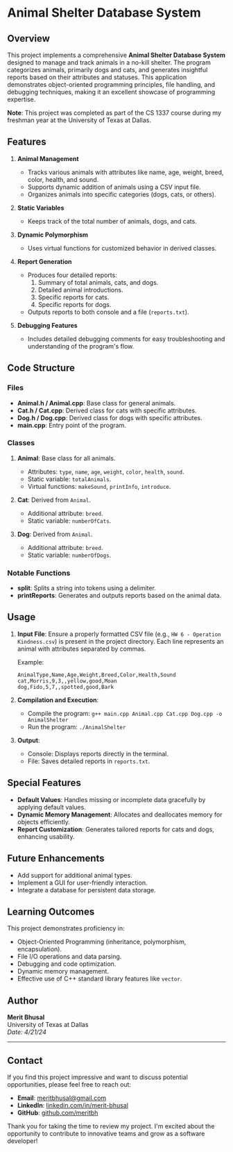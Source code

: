 # Animal Shelter Database System

## Overview
This project implements a comprehensive **Animal Shelter Database System** designed to manage and track animals in a no-kill shelter. The program categorizes animals, primarily dogs and cats, and generates insightful reports based on their attributes and statuses. This application demonstrates object-oriented programming principles, file handling, and debugging techniques, making it an excellent showcase of programming expertise.

**Note**: This project was completed as part of the CS 1337 course during my freshman year at the University of Texas at Dallas.

## Features
1. **Animal Management**
   - Tracks various animals with attributes like name, age, weight, breed, color, health, and sound.
   - Supports dynamic addition of animals using a CSV input file.
   - Organizes animals into specific categories (dogs, cats, or others).

2. **Static Variables**
   - Keeps track of the total number of animals, dogs, and cats.

3. **Dynamic Polymorphism**
   - Uses virtual functions for customized behavior in derived classes.

4. **Report Generation**
   - Produces four detailed reports:
     1. Summary of total animals, cats, and dogs.
     2. Detailed animal introductions.
     3. Specific reports for cats.
     4. Specific reports for dogs.
   - Outputs reports to both console and a file (`reports.txt`).

5. **Debugging Features**
   - Includes detailed debugging comments for easy troubleshooting and understanding of the program's flow.

## Code Structure
### Files
- **Animal.h / Animal.cpp**: Base class for general animals.
- **Cat.h / Cat.cpp**: Derived class for cats with specific attributes.
- **Dog.h / Dog.cpp**: Derived class for dogs with specific attributes.
- **main.cpp**: Entry point of the program.

### Classes
1. **Animal**: Base class for all animals.
   - Attributes: `type`, `name`, `age`, `weight`, `color`, `health`, `sound`.
   - Static variable: `totalAnimals`.
   - Virtual functions: `makeSound`, `printInfo`, `introduce`.

2. **Cat**: Derived from `Animal`.
   - Additional attribute: `breed`.
   - Static variable: `numberOfCats`.

3. **Dog**: Derived from `Animal`.
   - Additional attribute: `breed`.
   - Static variable: `numberOfDogs`.

### Notable Functions
- **split**: Splits a string into tokens using a delimiter.
- **printReports**: Generates and outputs reports based on the animal data.

## Usage
1. **Input File**: Ensure a properly formatted CSV file (e.g., `HW 6 - Operation Kindness.csv`) is present in the project directory. Each line represents an animal with attributes separated by commas.
   
   Example:
   ```csv
   AnimalType,Name,Age,Weight,Breed,Color,Health,Sound
   cat,Morris,9,3,,yellow,good,Moan
   dog,Fido,5,7,,spotted,good,Bark
   ```

2. **Compilation and Execution**:
   - Compile the program: `g++ main.cpp Animal.cpp Cat.cpp Dog.cpp -o AnimalShelter`
   - Run the program: `./AnimalShelter`

3. **Output**:
   - Console: Displays reports directly in the terminal.
   - File: Saves detailed reports in `reports.txt`.

## Special Features
- **Default Values**: Handles missing or incomplete data gracefully by applying default values.
- **Dynamic Memory Management**: Allocates and deallocates memory for objects efficiently.
- **Report Customization**: Generates tailored reports for cats and dogs, enhancing usability.

## Future Enhancements
- Add support for additional animal types.
- Implement a GUI for user-friendly interaction.
- Integrate a database for persistent data storage.

## Learning Outcomes
This project demonstrates proficiency in:
- Object-Oriented Programming (inheritance, polymorphism, encapsulation).
- File I/O operations and data parsing.
- Debugging and code optimization.
- Dynamic memory management.
- Effective use of C++ standard library features like `vector`.

## Author
**Merit Bhusal**  
University of Texas at Dallas  
*Date: 4/21/24*

---
## Contact
If you find this project impressive and want to discuss potential opportunities, please feel free to reach out:

- **Email**: meritbhusal@gmail.com
- **LinkedIn**: [linkedin.com/in/merit-bhusal](https://www.linkedin.com/in/merit-bhusal-53304832b/)
- **GitHub**: [github.com/meritbh](https://github.com/meritbh)

Thank you for taking the time to review my project. I'm excited about the opportunity to contribute to innovative teams and grow as a software developer!
